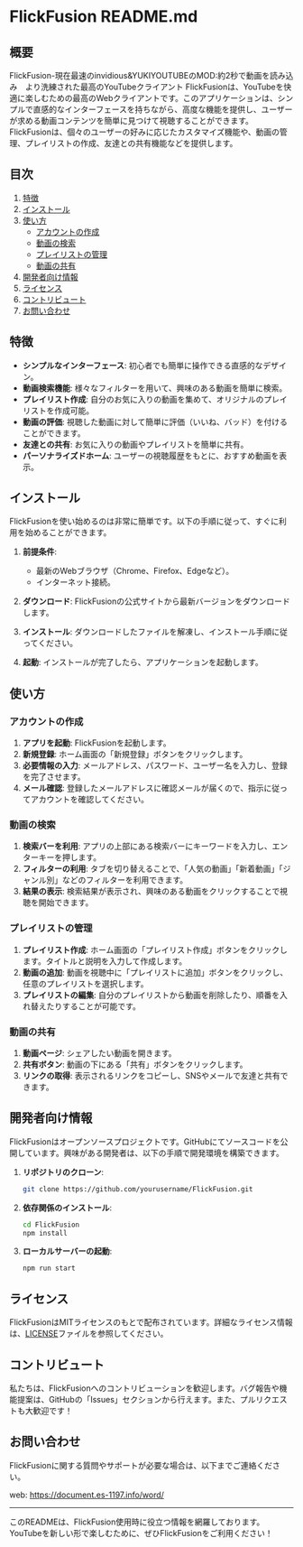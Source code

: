 # FlickFusion README.md

## 概要

FlickFusion-現在最速のinvidious&YUKIYOUTUBEのMOD:約2秒で動画を読み込み　より洗練された最高のYouTubeクライアント
FlickFusionは、YouTubeを快適に楽しむための最高のWebクライアントです。このアプリケーションは、シンプルで直感的なインターフェースを持ちながら、高度な機能を提供し、ユーザーが求める動画コンテンツを簡単に見つけて視聴することができます。FlickFusionは、個々のユーザーの好みに応じたカスタマイズ機能や、動画の管理、プレイリストの作成、友達との共有機能などを提供します。

## 目次

1. [特徴](#特徴)
2. [インストール](#インストール)
3. [使い方](#使い方)
   - [アカウントの作成](#アカウントの作成)
   - [動画の検索](#動画の検索)
   - [プレイリストの管理](#プレイリストの管理)
   - [動画の共有](#動画の共有)
4. [開発者向け情報](#開発者向け情報)
5. [ライセンス](#ライセンス)
6. [コントリビュート](#コントリビュート)
7. [お問い合わせ](#お問い合わせ)

## 特徴

- **シンプルなインターフェース**: 初心者でも簡単に操作できる直感的なデザイン。
- **動画検索機能**: 様々なフィルターを用いて、興味のある動画を簡単に検索。
- **プレイリスト作成**: 自分のお気に入りの動画を集めて、オリジナルのプレイリストを作成可能。
- **動画の評価**: 視聴した動画に対して簡単に評価（いいね、バッド）を付けることができます。
- **友達との共有**: お気に入りの動画やプレイリストを簡単に共有。
- **パーソナライズドホーム**: ユーザーの視聴履歴をもとに、おすすめ動画を表示。

## インストール

FlickFusionを使い始めるのは非常に簡単です。以下の手順に従って、すぐに利用を始めることができます。

1. **前提条件**:
   - 最新のWebブラウザ（Chrome、Firefox、Edgeなど）。
   - インターネット接続。

2. **ダウンロード**:
   FlickFusionの公式サイトから最新バージョンをダウンロードします。

3. **インストール**:
   ダウンロードしたファイルを解凍し、インストール手順に従ってください。

4. **起動**:
   インストールが完了したら、アプリケーションを起動します。

## 使い方

### アカウントの作成

1. **アプリを起動**: FlickFusionを起動します。
2. **新規登録**: ホーム画面の「新規登録」ボタンをクリックします。
3. **必要情報の入力**: メールアドレス、パスワード、ユーザー名を入力し、登録を完了させます。
4. **メール確認**: 登録したメールアドレスに確認メールが届くので、指示に従ってアカウントを確認してください。

### 動画の検索

1. **検索バーを利用**: アプリの上部にある検索バーにキーワードを入力し、エンターキーを押します。
2. **フィルターの利用**: タブを切り替えることで、「人気の動画」「新着動画」「ジャンル別」などのフィルターを利用できます。
3. **結果の表示**: 検索結果が表示され、興味のある動画をクリックすることで視聴を開始できます。

### プレイリストの管理

1. **プレイリスト作成**: ホーム画面の「プレイリスト作成」ボタンをクリックします。タイトルと説明を入力して作成します。
2. **動画の追加**: 動画を視聴中に「プレイリストに追加」ボタンをクリックし、任意のプレイリストを選択します。
3. **プレイリストの編集**: 自分のプレイリストから動画を削除したり、順番を入れ替えたりすることが可能です。

### 動画の共有

1. **動画ページ**: シェアしたい動画を開きます。
2. **共有ボタン**: 動画の下にある「共有」ボタンをクリックします。
3. **リンクの取得**: 表示されるリンクをコピーし、SNSやメールで友達と共有できます。

## 開発者向け情報

FlickFusionはオープンソースプロジェクトです。GitHubにてソースコードを公開しています。興味がある開発者は、以下の手順で開発環境を構築できます。

1. **リポジトリのクローン**: 
   ```bash
   git clone https://github.com/yourusername/FlickFusion.git
   ```

2. **依存関係のインストール**: 
   ```bash
   cd FlickFusion
   npm install
   ```

3. **ローカルサーバーの起動**: 
   ```bash
   npm run start
   ```

## ライセンス

FlickFusionはMITライセンスのもとで配布されています。詳細なライセンス情報は、[LICENSE](LICENSE)ファイルを参照してください。

## コントリビュート

私たちは、FlickFusionへのコントリビューションを歓迎します。バグ報告や機能提案は、GitHubの「Issues」セクションから行えます。また、プルリクエストも大歓迎です！

## お問い合わせ

FlickFusionに関する質問やサポートが必要な場合は、以下までご連絡ください。

web: https://document.es-1197.info/word/

---

このREADMEは、FlickFusion使用時に役立つ情報を網羅しております。YouTubeを新しい形で楽しむために、ぜひFlickFusionをご利用ください！
